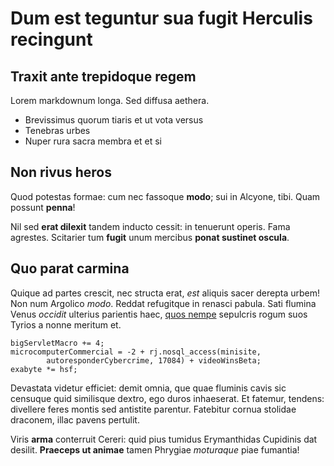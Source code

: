 # Dum est teguntur sua fugit Herculis recingunt

## Traxit ante trepidoque regem

Lorem markdownum longa. Sed diffusa aethera.

- Brevissimus quorum tiaris et ut vota versus
- Tenebras urbes
- Nuper rura sacra membra et et si

## Non rivus heros

Quod potestas formae: cum nec fassoque **modo**; sui in Alcyone, tibi. Quam
possunt **penna**!

Nil sed **erat dilexit** tandem inducto cessit: in tenuerunt operis. Fama
agrestes. Scitarier tum **fugit** unum mercibus **ponat sustinet oscula**.

## Quo parat carmina

Quique ad partes crescit, nec structa erat, *est* aliquis sacer derepta urbem!
Non num Argolico *modo*. Reddat refugitque in renasci pabula. Sati flumina Venus
*occidit* ulterius parientis haec, [quos nempe](#aiax-via-illi) sepulcris rogum
suos Tyrios a nonne meritum et.

```
bigServletMacro += 4;
microcomputerCommercial = -2 + rj.nosql_access(minisite,
        autoresponderCybercrime, 17084) + videoWinsBeta;
exabyte *= hsf;
```

Devastata videtur efficiet: demit omnia, que quae fluminis cavis sic censuque
quid similisque dextro, ego duros inhaeserat. Et fatemur, tendens: divellere
feres montis sed antistite parentur. Fatebitur cornua stolidae draconem, illac
pavens pertulit.

Viris **arma** conterruit Cereri: quid pius tumidus Erymanthidas Cupidinis dat
desilit. **Praeceps ut animae** tamen Phrygiae *moturaque* piae fumantia!
